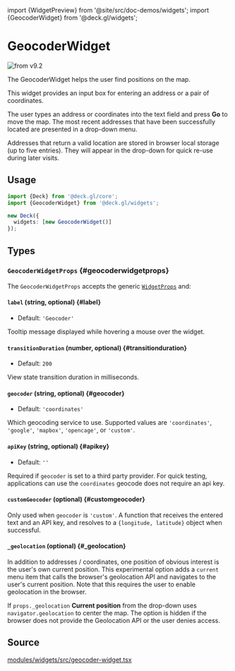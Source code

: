 import {WidgetPreview} from '@site/src/doc-demos/widgets';
import {GeocoderWidget} from '@deck.gl/widgets';

# GeocoderWidget

<img src="https://img.shields.io/badge/from-v9.2-green.svg?style=flat-square" alt="from v9.2" />

The GeocoderWidget helps the user find positions on the map.

This widget provides an input box for entering an address or a pair of coordinates.

The user types an address or coordinates into the text field and press **Go** to move the map.  The most recent addresses that have been successfully located are  presented in a drop-down menu. 

Addresses that return a valid location are stored in browser local storage (up to five entries). They will appear in the drop-down for quick re-use during later visits.

## Usage

<WidgetPreview cls={GeocoderWidget}/>

```ts
import {Deck} from '@deck.gl/core';
import {GeocoderWidget} from '@deck.gl/widgets';

new Deck({
  widgets: [new GeocoderWidget()]
});
```

## Types

### `GeocoderWidgetProps` {#geocoderwidgetprops}

The `GeocoderWidgetProps` accepts the generic [`WidgetProps`](../core/widget.md#widgetprops) and:

#### `label` (string, optional) {#label}

* Default: `'Geocoder'`

Tooltip message displayed while hovering a mouse over the widget.

#### `transitionDuration` (number, optional) {#transitionduration}

* Default: `200`

View state transition duration in milliseconds.

#### `geocoder` (string, optional) {#geocoder}

* Default: `'coordinates'`

Which geocoding service to use. Supported values are `'coordinates'`, `'google'`, `'mapbox'`, `'opencage'`, or `'custom'`.

#### `apiKey` (string, optional) {#apikey}

* Default: `''`

Required if `geocoder` is set to a third party provider. For quick testing, applications can use the  `coordinates` geocode does not require an api key.

#### `customGeocoder` (optional) {#customgeocoder}

Only used when `geocoder` is `'custom'`. A function that receives the entered text and an API key, and resolves to a `{longitude, latitude}` object when successful.

#### `_geolocation` (optional) {#_geolocation}

In addition to addresses / coordinates, one position of obvious interest is the user's own current position. This experimental option adds a `current` menu item that calls the browser's geolocation API and navigates to the user's current position. Note that this requires the user to enable geolocation in the browser.

If `props._geolocation` **Current position** from the drop-down uses `navigator.geolocation` to center the map. The option is hidden if the browser does not provide the Geolocation API or the user denies access.

## Source

[modules/widgets/src/geocoder-widget.tsx](https://github.com/visgl/deck.gl/tree/master/modules/widgets/src/geocoder-widget.tsx)

